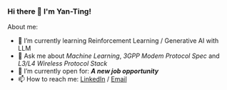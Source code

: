 ### Hi there 👋 I'm Yan-Ting!

About me:
- 🌱 I’m currently learning Reinforcement Learning / Generative AI with LLM
- 💬 Ask me about _Machine Learning_, _3GPP Modem Protocol Spec_ and _L3/L4 Wireless Protocol Stack_
- 🤔 I’m currently open for: **_A new job opportunity_**
- 📫 How to reach me: [LinkedIn](https://www.linkedin.com/in/yan-ting-chen/) / [Email](mailto:yantingchn@gmail.com)

<!--
**yantingchn/yantingchn** is a ✨ _special_ ✨ repository because its `README.md` (this file) appears on your GitHub profile.

Here are some ideas to get you started:

- 🔭 I’m currently working on ...
- 🌱 I’m currently learning ...
- 👯 I’m looking to collaborate on ...
- 🤔 I’m looking for help with ...
- 💬 Ask me about ...
- 📫 How to reach me: ...
- 😄 Pronouns: ...
- ⚡ Fun fact: ...
-->
